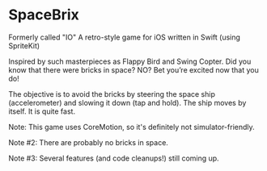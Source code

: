 # SpaceBrix
Formerly called "IO"
A retro-style game for iOS written in Swift (using SpriteKit)

Inspired by such masterpieces as Flappy Bird and Swing Copter.
Did you know that there were bricks in space? NO? Bet you’re excited now that you do!

The objective is to avoid the bricks by steering the space ship (accelerometer) and slowing it down (tap and hold).
The ship moves by itself. It is quite fast.

Note: This game uses CoreMotion, so it's definitely not simulator-friendly.

Note #2: There are probably no bricks in space. 

Note #3: Several features (and code cleanups!) still coming up.

